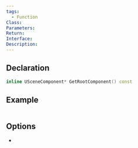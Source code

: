 ```yaml
---
tags:
  - Function
Class: 
Parameters: 
Return: 
Interface: 
Description:
---
```


## Declaration

```cpp
inline USceneComponent* GetRootComponent() const
```

## Example

```cpp
```

## Options
- 